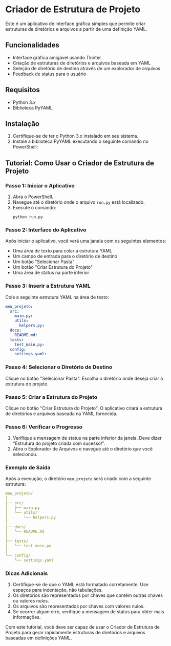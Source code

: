 # Criador de Estrutura de Projeto

Este é um aplicativo de interface gráfica simples que permite criar estruturas de diretórios e arquivos a partir de uma definição YAML.

## Funcionalidades

- Interface gráfica amigável usando Tkinter
- Criação de estruturas de diretórios e arquivos baseada em YAML
- Seleção de diretório de destino através de um explorador de arquivos
- Feedback de status para o usuário

## Requisitos

- Python 3.x
- Biblioteca PyYAML

## Instalação

1. Certifique-se de ter o Python 3.x instalado em seu sistema.
2. Instale a biblioteca PyYAML executando o seguinte comando no PowerShell:


## Tutorial: Como Usar o Criador de Estrutura de Projeto

### Passo 1: Iniciar o Aplicativo

1. Abra o PowerShell.
2. Navegue até o diretório onde o arquivo `run.py` está localizado.
3. Execute o comando:
   ```
   python run.py
   ```

### Passo 2: Interface do Aplicativo

Após iniciar o aplicativo, você verá uma janela com os seguintes elementos:
- Uma área de texto para colar a estrutura YAML
- Um campo de entrada para o diretório de destino
- Um botão "Selecionar Pasta"
- Um botão "Criar Estrutura do Projeto"
- Uma área de status na parte inferior

### Passo 3: Inserir a Estrutura YAML

Cole a seguinte estrutura YAML na área de texto:

```yaml
meu_projeto:
  src:
    main.py:
    utils:
      helpers.py:
  docs:
    README.md:
  tests:
    test_main.py:
  config:
    settings.yaml:
``` 

### Passo 4: Selecionar o Diretório de Destino

Clique no botão "Selecionar Pasta".
Escolha o diretório onde deseja criar a estrutura do projeto.

### Passo 5: Criar a Estrutura do Projeto

Clique no botão "Criar Estrutura do Projeto".
O aplicativo criará a estrutura de diretórios e arquivos baseada na YAML fornecida.

### Passo 6: Verificar o Progresso

1. Verifique a mensagem de status na parte inferior da janela. Deve dizer "Estrutura do projeto criada com sucesso!".
2. Abra o Explorador de Arquivos e navegue até o diretório que você selecionou.

### Exemplo de Saída

Após a execução, o diretório `meu_projeto` será criado com a seguinte estrutura:

```yaml
meu_projeto/
│
├── src/
│   ├── main.py
│   └── utils/
│       └── helpers.py
│
├── docs/
│   └── README.md
│
├── tests/
│   └── test_main.py
│
└── config/
    └── settings.yaml
```

### Dicas Adicionais

1. Certifique-se de que o YAML está formatado corretamente. Use espaços para indentação, não tabulações.
2. Os diretórios são representados por chaves que contêm outras chaves ou valores nulos.
3. Os arquivos são representados por chaves com valores nulos.
4. Se ocorrer algum erro, verifique a mensagem de status para obter mais informações.

Com este tutorial, você deve ser capaz de usar o Criador de Estrutura de Projeto para gerar rapidamente estruturas de diretórios e arquivos baseadas em definições YAML.
